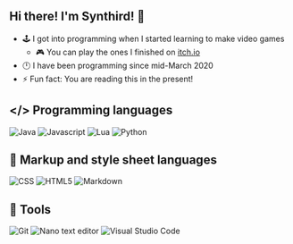 ## Hi there! I'm Synthird! 👋

- 🕹️ I got into programming when I started learning to make video games
  - 🎮 You can play the ones I finished on [itch.io](https://synthird.itch.io)
- 🕛 I have been programming since mid-March 2020
- ⚡ Fun fact: You are reading this in the present!

## </> Programming languages

![Java](https://img.shields.io/badge/java-%23ED8B00.svg?style=for-the-badge&logo=openjdk&logoColor=white)
![Javascript](https://img.shields.io/badge/javascript-javascript?style=for-the-badge&logo=javascript&logoColor=black&color=%23F7DF1E)
![Lua](https://img.shields.io/badge/lua-lua?style=for-the-badge&logo=lua&logoColor=white&color=%232C2D72)
![Python](https://img.shields.io/badge/Python-Python?style=for-the-badge&logo=python&logoColor=white&color=%233776AB)

## 📝 Markup and style sheet languages
![CSS](https://img.shields.io/badge/CSS-CSS?style=for-the-badge&logo=CSS&logoColor=white&color=%23663399)
![HTML5](https://img.shields.io/badge/HTML5-HTML5?style=for-the-badge&logo=HTML5&logoColor=white&color=%23E34F26)
![Markdown](https://img.shields.io/badge/Markdown-markdown?style=for-the-badge&logo=markdown&color=blue)

## 🔧 Tools

![Git](https://img.shields.io/badge/git-%23F05033.svg?style=for-the-badge&logo=git&logoColor=white)
![Nano text editor](https://img.shields.io/badge/Nano%20text%20editor-nano?style=for-the-badge&color=%23cc88ff)
![Visual Studio Code](https://img.shields.io/badge/Visual_Studio_Code-0078D4?style=for-the-badge&logo=visual%20studio%20code&logoColor=white)

<!--
## 🌱 Non-programming tools

![Blender](https://img.shields.io/badge/Blender-Blender?style=for-the-badge&logo=blender&logoColor=white&color=%23E87D0D)
![Gimp](https://img.shields.io/badge/Gimp-Gimp?style=for-the-badge&logo=gimp&color=%235C5543)
![Krita](https://img.shields.io/badge/Krita-krita?style=for-the-badge&logo=krita&logoColor=white&color=%233BABFF)
-->

<!--
**Synthird/Synthird** is a ✨ _special_ ✨ repository because its `README.md` (this file) appears on your GitHub profile.

Here are some ideas to get you started:

- 🔭 I’m currently working on ...
- 🌱 I’m currently learning ...
- 👯 I’m looking to collaborate on ...
- 🤔 I’m looking for help with ...
- 💬 Ask me about ...
- 📫 How to reach me: ...
- 😄 Pronouns: ...
- ⚡ Fun fact: ...
-->
